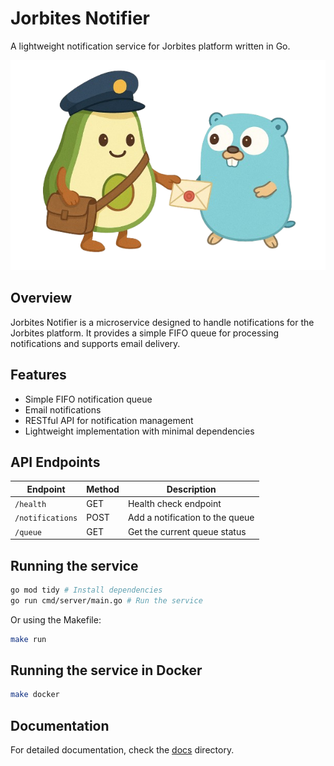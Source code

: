 # Jorbites Notifier

A lightweight notification service for Jorbites platform written in Go.

![Jorbites Notifier](./docs/assets/notifier_logo_no_bg.png)

## Overview

Jorbites Notifier is a microservice designed to handle notifications for the Jorbites platform. It provides a simple FIFO queue for processing notifications and supports email delivery.

## Features

- Simple FIFO notification queue
- Email notifications
- RESTful API for notification management
- Lightweight implementation with minimal dependencies

## API Endpoints

| Endpoint | Method | Description |
|----------|--------|-------------|
| `/health` | GET | Health check endpoint |
| `/notifications` | POST | Add a notification to the queue |
| `/queue` | GET | Get the current queue status |

## Running the service

```bash
go mod tidy # Install dependencies
go run cmd/server/main.go # Run the service
```

Or using the Makefile:

```bash
make run
```

## Running the service in Docker

```bash
make docker
```

## Documentation

For detailed documentation, check the [docs](./docs) directory.
